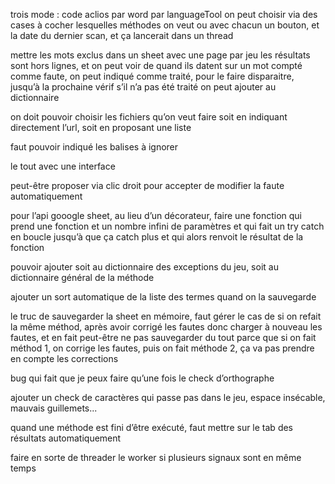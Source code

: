trois mode :
    code aclios
    par word
    par languageTool
on peut choisir via des cases à cocher lesquelles méthodes on veut
ou avec chacun un bouton, et la date du dernier scan, et ça lancerait dans un thread

mettre les mots exclus dans un sheet avec une page par jeu
les résultats sont hors lignes, et on peut voir de quand ils datent
sur un mot compté comme faute, 
    on peut indiqué comme traité, pour le faire disparaitre, jusqu’à la prochaine vérif s’il n’a pas été traité
    on peut ajouter au dictionnaire

on doit pouvoir choisir les fichiers qu’on veut faire
soit en indiquant directement l’url, soit en proposant une liste

faut pouvoir indiqué les balises à ignorer

le tout avec une interface


peut-être proposer via clic droit pour accepter de modifier la faute automatiquement


pour l’api gooogle sheet, au lieu d’un décorateur, faire une fonction qui prend une fonction et un nombre infini de paramètres et qui fait un try catch en boucle jusqu’à que ça catch plus et qui alors renvoit le résultat de la fonction


pouvoir ajouter soit au dictionnaire des exceptions du jeu, soit au dictionnaire général de la méthode




ajouter un sort automatique de la liste des termes quand on la sauvegarde


le truc de sauvegarder la sheet en mémoire, faut gérer le cas de si on refait la même méthod, après avoir corrigé les fautes
donc charger à nouveau les fautes, et en fait peut-être ne pas sauvegarder du tout
parce que si on fait méthod 1, on corrige les fautes, puis on fait méthode 2, ça va pas prendre en compte les corrections


bug qui fait que je peux faire qu’une fois le check d’orthographe

ajouter un check de caractères qui passe pas dans le jeu, espace insécable, mauvais guillemets...

quand une méthode est fini d’être exécuté, faut mettre sur le tab des résultats automatiquement


faire en sorte de threader le worker si plusieurs signaux sont en même temps